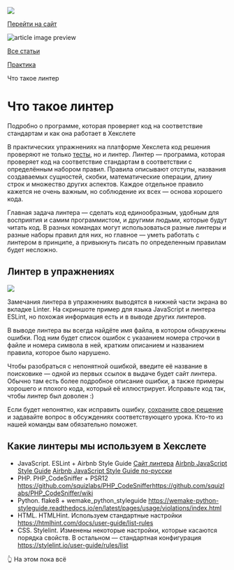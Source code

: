 [![](https://files.carrotquest.app/knowledge-bases-images/logos/64033/1726575914708-nb7xvabz.png)](/)

[Перейти на сайт](https://ru.hexlet.io)

![article image preview]()

[Все статьи](/)

[Практика](/category/4303)

Что такое линтер

# Что такое линтер

Подробно о программе, которая проверяет код на соответствие стандартам и как она работает в Хекслете

В практических упражнениях на платформе Хекслета код решения проверяют не только [тесты](https://help.hexlet.ru/article/65315), но и линтер. Линтер — программа, которая проверяет код на соответствие стандартам в соответствии с определённым набором правил. Правила описывают отступы, названия создаваемых сущностей, скобки, математические операции, длину строк и множество других аспектов. Каждое отдельное правило кажется не очень важным, но соблюдение их всех — основа хорошего кода.

Главная задача линтера — сделать код единообразным, удобным для восприятия и самим программистом, и другими людьми, которые будут читать код. В разных командах могут использоваться разные линтеры и разные наборы правил для них, но главное — уметь работать с линтером в принципе, а привыкнуть писать по определенным правилам будет несложно.

## Линтер в упражнениях

![](https://files.carrotquest.app/knowledge-bases-images/articles/64033/64033-1727267700848-rm2hxs0b.png)

Замечания линтера в упражнениях выводятся в нижней части экрана во вкладке Linter. На скриншоте пример для языка JavaScript и линтера ESLint, но похожая информация есть и в выводе других линтеров.

В выводе линтера вы всегда найдёте имя файла, в котором обнаружены ошибки. Под ним будет список ошибок с указанием номера строчки в файле и номера символа в ней, кратким описанием и названием правила, которое было нарушено.

Чтобы разобраться с непонятной ошибкой, введите её название в поисковике — одной из первых ссылок в выдаче будет сайт линтера. Обычно там есть более подробное описание ошибки, а также примеры хорошего и плохого кода, который её иллюстрирует. Исправьте код так, чтобы линтер был доволен :)

Если будет непонятно, как исправить ошибку, [сохраните свое решение](https://help.hexlet.ru/article/65315) и задавайте вопрос в обсуждениях соответствующего урока. Кто-то из нашей команды вам обязательно поможет.

## Какие линтеры мы используем в Хекслете

* JavaScript. ESLint + Airbnb Style Guide
  [Сайт линтера](https://eslint.org/)
  [Airbnb JavaScript Style Guide](https://github.com/airbnb/javascript)
  [Airbnb JavaScript Style Guide по-русски](https://github.com/leonidlebedev/javascript-airbnb)
* PHP. PHP\_CodeSniffer + PSR12
  <https://github.com/squizlabs/PHP_CodeSniffer><https://github.com/squizlabs/PHP_CodeSniffer/wiki>
* Python. flake8 + wemake\_python\_styleguide
  <https://wemake-python-styleguide.readthedocs.io/en/latest/pages/usage/violations/index.html>
* HTML. HTMLHint. Используем стандартные настройки
  <https://htmlhint.com/docs/user-guide/list-rules>
* CSS. Stylelint. Изменены некоторые настройки, которые касаются порядка свойств. В остальном — стандартная конфигурация
  <https://stylelint.io/user-guide/rules/list>

👆 На этом пока всё
